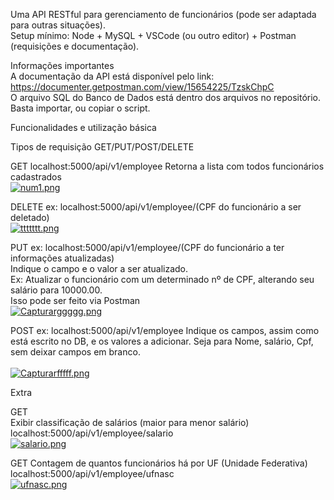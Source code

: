 Uma API RESTful para gerenciamento de funcionários (pode ser adaptada para outras situações). <br>
Setup mínimo: Node + MySQL + VSCode (ou outro editor) + Postman (requisições e documentação).

Informações importantes <br>
A documentação da API está disponível pelo link: https://documenter.getpostman.com/view/15654225/TzskChpC <br>
O arquivo SQL do Banco de Dados está dentro dos arquivos no repositório. Basta importar, ou copiar o script.

Funcionalidades e utilização básica

Tipos de requisição
GET/PUT/POST/DELETE

GET 
localhost:5000/api/v1/employee
Retorna a lista com todos  funcionários cadastrados <br>
[![num1.png](https://i.postimg.cc/bvG4Xntc/num1.png)](https://postimg.cc/jWbMPLcZ)

DELETE
ex: localhost:5000/api/v1/employee/(CPF do funcionário a ser deletado) <br> 
[![ttttttt.png](https://i.postimg.cc/5y93JcRY/ttttttt.png)](https://postimg.cc/TLSmjsGf)

PUT
ex: localhost:5000/api/v1/employee/(CPF do funcionário a ter informações atualizadas) <br>
Indique o campo e o valor a ser atualizado. <br> Ex: Atualizar o funcionário com um determinado nº de CPF, alterando seu salário para 10000.00. <br>
Isso pode ser feito via Postman <br>
[![Capturarggggg.png](https://i.postimg.cc/MTS5sf0Y/Capturarggggg.png)](https://postimg.cc/p9sKrT69)


POST
ex: localhost:5000/api/v1/employee
Indique os campos, assim como está escrito no DB, e os valores a adicionar. Seja para Nome, salário, Cpf, sem deixar campos em branco. <br>
 <br>
[![Capturarfffff.png](https://i.postimg.cc/pLS1Bd10/Capturarfffff.png)](https://postimg.cc/9DGpmc2T)


Extra <br>

GET <br>
Exibir classificação de salários (maior para menor salário) <br>
localhost:5000/api/v1/employee/salario <br>
[![salario.png](https://i.postimg.cc/8zwr8JVH/salario.png)](https://postimg.cc/zybfKfvb)


GET
Contagem de quantos funcionários há por UF (Unidade Federativa) <br>
localhost:5000/api/v1/employee/ufnasc <br>
[![ufnasc.png](https://i.postimg.cc/WprFNfvt/ufnasc.png)](https://postimg.cc/Yjrq8Rjw)

